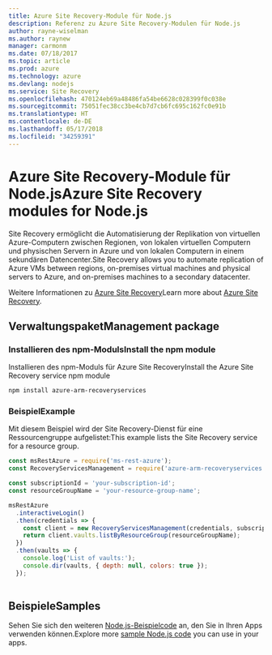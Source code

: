 ```yaml
---
title: Azure Site Recovery-Module für Node.js
description: Referenz zu Azure Site Recovery-Modulen für Node.js
author: rayne-wiselman
ms.author: raynew
manager: carmonm
ms.date: 07/18/2017
ms.topic: article
ms.prod: azure
ms.technology: azure
ms.devlang: nodejs
ms.service: Site Recovery
ms.openlocfilehash: 470124eb69a48486fa54be6628c028399f0c038e
ms.sourcegitcommit: 75051fec38cc3be4cb7d7cb6fc695c162fc0e91b
ms.translationtype: HT
ms.contentlocale: de-DE
ms.lasthandoff: 05/17/2018
ms.locfileid: "34259391"
---
```

# <a name="azure-site-recovery-modules-for-nodejs"></a><span data-ttu-id="6bfb5-103">Azure Site Recovery-Module für Node.js</span><span class="sxs-lookup"><span data-stu-id="6bfb5-103">Azure Site Recovery modules for Node.js</span></span>

<span data-ttu-id="6bfb5-104">Site Recovery ermöglicht die Automatisierung der Replikation von virtuellen Azure-Computern zwischen Regionen, von lokalen virtuellen Computern und physischen Servern in Azure und von lokalen Computern in einem sekundären Datencenter.</span><span class="sxs-lookup"><span data-stu-id="6bfb5-104">Site Recovery allows you to automate replication of Azure VMs between regions, on-premises virtual machines and physical servers to Azure, and on-premises machines to a secondary datacenter.</span></span>

<span data-ttu-id="6bfb5-105">Weitere Informationen zu [Azure Site Recovery](https://docs.microsoft.com/azure/site-recovery/site-recovery-overview)</span><span class="sxs-lookup"><span data-stu-id="6bfb5-105">Learn more about [Azure Site Recovery](https://docs.microsoft.com/azure/site-recovery/site-recovery-overview).</span></span>

## <a name="management-package"></a><span data-ttu-id="6bfb5-106">Verwaltungspaket</span><span class="sxs-lookup"><span data-stu-id="6bfb5-106">Management package</span></span>

### <a name="install-the-npm-module"></a><span data-ttu-id="6bfb5-107">Installieren des npm-Moduls</span><span class="sxs-lookup"><span data-stu-id="6bfb5-107">Install the npm module</span></span>

<span data-ttu-id="6bfb5-108">Installieren des npm-Moduls für Azure Site Recovery</span><span class="sxs-lookup"><span data-stu-id="6bfb5-108">Install the Azure Site Recovery service npm module</span></span>

```bash
npm install azure-arm-recoveryservices
```

### <a name="example"></a><span data-ttu-id="6bfb5-109">Beispiel</span><span class="sxs-lookup"><span data-stu-id="6bfb5-109">Example</span></span>

<span data-ttu-id="6bfb5-110">Mit diesem Beispiel wird der Site Recovery-Dienst für eine Ressourcengruppe aufgelistet:</span><span class="sxs-lookup"><span data-stu-id="6bfb5-110">This example lists the Site Recovery service for a resource group.</span></span>

```javascript
const msRestAzure = require('ms-rest-azure');
const RecoveryServicesManagement = require('azure-arm-recoveryservices');

const subscriptionId = 'your-subscription-id';
const resourceGroupName = 'your-resource-group-name';

msRestAzure
  .interactiveLogin()
  .then(credentials => {
    const client = new RecoveryServicesManagement(credentials, subscriptionId);
    return client.vaults.listByResourceGroup(resourceGroupName);
  })
  .then(vaults => {
    console.log('List of vaults:');
    console.dir(vaults, { depth: null, colors: true });
  });
  
```

## <a name="samples"></a><span data-ttu-id="6bfb5-111">Beispiele</span><span class="sxs-lookup"><span data-stu-id="6bfb5-111">Samples</span></span>

<span data-ttu-id="6bfb5-112">Sehen Sie sich den weiteren [Node.js-Beispielcode](https://azure.microsoft.com/resources/samples/?platform=nodejs) an, den Sie in Ihren Apps verwenden können.</span><span class="sxs-lookup"><span data-stu-id="6bfb5-112">Explore more [sample Node.js code](https://azure.microsoft.com/resources/samples/?platform=nodejs) you can use in your apps.</span></span>
